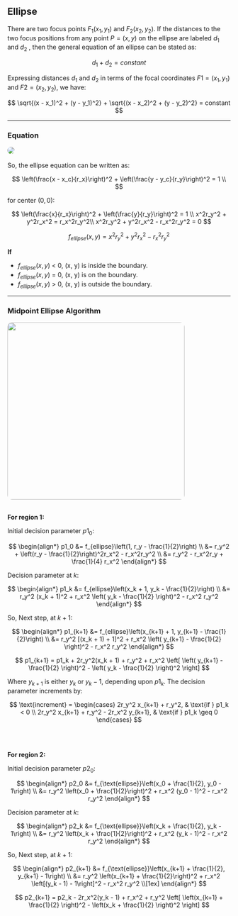 ## **Ellipse**

There are two focus points $F_1(x_1, y_1)$ and $F_2(x_2, y_2)$. If the distances to the two focus positions from any point $P = (x, y)$ on the ellipse are labeled $d_1$ and $d_2$ , then the general equation of an ellipse can be stated as:

$$
d_1 + d_2 = constant
$$

Expressing distances $d_1$ and $d_2$ in terms of the focal coordinates $F1 = (x_1 , y_1)$ and $F2 = (x_2 , y_2)$, we have:

$$
\sqrt{(x - x_1)^2 + (y - y_1)^2} + \sqrt{(x - x_2)^2 + (y - y_2)^2} = constant
$$

---

### **Equation**

<img src="./assets/ellipse.svg" style="border-radius:10px">

<br/>
<br/>
So, the ellipse equation can be written as:

$$
\left(\frac{x - x_c}{r_x}\right)^2 + \left(\frac{y - y_c}{r_y}\right)^2 = 1 \\
$$

for center $(0, 0)$:

$$
\left(\frac{x}{r_x}\right)^2 + \left(\frac{y}{r_y}\right)^2 = 1 \\
x^2r_y^2 + y^2r_x^2 = r_x^2r_y^2\\
x^2r_y^2 + y^2r_x^2 - r_x^2r_y^2 = 0
$$

$$
f_{ellipse}(x, y) = x^2r_y^2 + y^2r_x^2 - r_x^2r_y^2
$$

**If**

- $f_{ellipse}(x, y)$ < 0, (x, y) is inside the boundary.
- $f_{ellipse}(x, y)$ = 0, (x, y) is on the boundary.
- $f_{ellipse}(x, y)$ > 0, (x, y) is outside the boundary.

---

### **Midpoint Ellipse Algorithm**

<img src="./assets/ellipse_midpoint.svg" style="border-radius:10px; width: 400px">

<br/>
<br/>

**For region 1:**

Initial decision parameter $p1_0$:

$$
\begin{align*}
p1_0 &= f_{ellipse}\left(1, r_y - \frac{1}{2}\right) \\
&= r_y^2 + \left(r_y - \frac{1}{2}\right)^2r_x^2 - r_x^2r_y^2 \\
&= r_y^2 - r_x^2r_y + \frac{1}{4} r_x^2
\end{align*}
$$

Decision parameter at $k$:

$$
\begin{align*}
p1_k &= f_{ellipse}\left(x_k + 1, y_k - \frac{1}{2}\right) \\
&= r_y^2 (x_k + 1)^2 + r_x^2 \left( y_k - \frac{1}{2} \right)^2 - r_x^2 r_y^2
\end{align*}
$$

So, Next step, at $k+1$:

$$
\begin{align*}
p1_{k+1} &= f_{ellipse}\left(x_{k+1} + 1, y_{k+1} - \frac{1}{2}\right) \\
&= r_y^2 [(x_k + 1) + 1]^2 + r_x^2 \left( y_{k+1} - \frac{1}{2} \right)^2 - r_x^2 r_y^2
\end{align*}
$$

$$
p1_{k+1} = p1_k + 2r_y^2(x_k + 1) + r_y^2 + r_x^2 \left[ \left( y_{k+1} - \frac{1}{2} \right)^2 - \left( y_k - \frac{1}{2} \right)^2 \right]
$$

Where $y_{k+1}$ is either $y_k$ or $y_k-1$, depending upon $p1_k$.
The decision parameter increments by:

$$
\text{increment} =
\begin{cases}
2r_y^2 x_{k+1} + r_y^2, & \text{if } p1_k < 0 \\
2r_y^2 x_{k+1} + r_y^2 - 2r_x^2 y_{k+1}, & \text{if } p1_k \geq 0
\end{cases}
$$

<br/>
<br/>

**For region 2:**

Initial decision parameter $p2_0$:

$$
\begin{align*}
p2_0 &= f_{\text{ellipse}}\left(x_0 + \frac{1}{2}, y_0 - 1\right) \\
&= r_y^2 \left(x_0 + \frac{1}{2}\right)^2 + r_x^2 (y_0 - 1)^2 - r_x^2 r_y^2
\end{align*}
$$

Decision parameter at $k$:

$$
\begin{align*}
p2_k &= f_{\text{ellipse}}\left(x_k + \frac{1}{2}, y_k - 1\right) \\
&= r_y^2 \left(x_k + \frac{1}{2}\right)^2 + r_x^2 (y_k - 1)^2 - r_x^2 r_y^2
\end{align*}
$$

So, Next step, at $k+1$:

$$
\begin{align*}
p2_{k+1} &= f_{\text{ellipse}}\left(x_{k+1} + \frac{1}{2}, y_{k+1} - 1\right) \\
&= r_y^2 \left(x_{k+1} + \frac{1}{2}\right)^2 + r_x^2 \left[(y_k - 1) - 1\right]^2 - r_x^2 r_y^2 \\[1ex]
\end{align*}
$$

$$
p2_{k+1} = p2_k - 2r_x^2(y_k - 1) + r_x^2 + r_y^2 \left[ \left(x_{k+1} + \frac{1}{2} \right)^2 - \left(x_k + \frac{1}{2} \right)^2 \right]
$$
